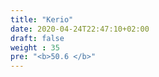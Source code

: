 ```yaml
---
title: "Kerio"
date: 2020-04-24T22:47:10+02:00
draft: false
weight : 35
pre: "<b>50.6 </b>"
--- 
```

